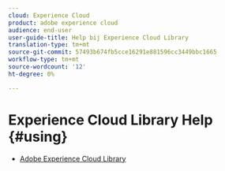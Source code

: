 ```yaml
---
cloud: Experience Cloud
product: adobe experience cloud
audience: end-user
user-guide-title: Help bij Experience Cloud Library
translation-type: tm+mt
source-git-commit: 57493b674fb5cce16291e881596cc3449bbc1665
workflow-type: tm+mt
source-wordcount: '12'
ht-degree: 0%

---
```



# Experience Cloud Library Help {#using}

+ [Adobe Experience Cloud Library](c-library-about/overview.md)
